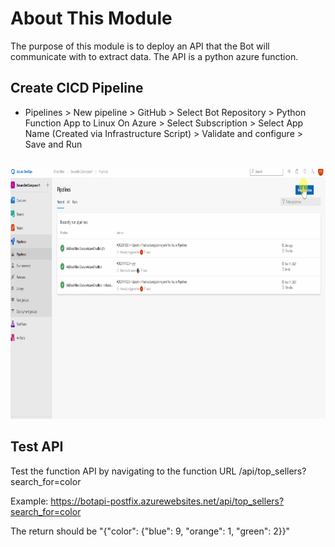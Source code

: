 <!-- ABOUT THE PROJECT -->
# About This Module

The purpose of this module is to deploy an API that the Bot will communicate with to extract data. The API is a python azure function.

## Create CICD Pipeline

* Pipelines > New pipeline > GitHub > Select Bot Repository > Python Function App to Linux On Azure > Select Subscription > Select App Name (Created via Infrastructure Script) > Validate and configure > Save and Run

<br />
<div align="left">
  <a href="../ReadmeContent/FunctionsAPIcicd.gif">
    <img src="../ReadmeContent/FunctionsAPIcicd.gif" width="800" height="400" >
  </a>
</div>



## Test API

Test the function API by navigating to the function URL /api/top_sellers?search_for=color

Example: https://botapi-postfix.azurewebsites.net/api/top_sellers?search_for=color

The return should be "{"color": {"blue": 9, "orange": 1, "green": 2}}"



